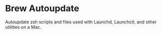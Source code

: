 # Brew Autoupdate
 Autoupdate zsh scripts and files used with Launchd, Launchctl, and other utilities on a Mac.
